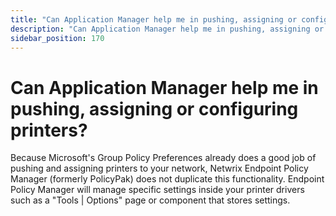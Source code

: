 ```yaml
---
title: "Can Application Manager help me in pushing, assigning or configuring printers?"
description: "Can Application Manager help me in pushing, assigning or configuring printers?"
sidebar_position: 170
---
```


# Can Application Manager help me in pushing, assigning or configuring printers?

Because Microsoft's Group Policy Preferences already does a good job of pushing and assigning
printers to your network, Netwrix Endpoint Policy Manager (formerly PolicyPak) does not duplicate
this functionality. Endpoint Policy Manager will manage specific settings inside your printer
drivers such as a "Tools | Options" page or component that stores settings.
